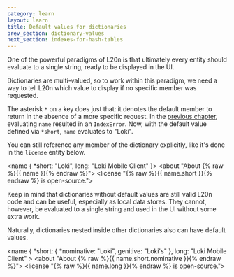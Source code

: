```yaml
---
category: learn
layout: learn
title: Default values for dictionaries
prev_section: dictionary-values
next_section: indexes-for-hash-tables
---
```


One of the powerful paradigms of L20n is that ultimately every entity should evaluate to a single string, ready to be displayed in the UI.

Dictionaries are multi-valued, so to work within this paradigm, we need a way to tell L20n which value to display if no specific member was requested.

The asterisk `*` on a key does just that:  it denotes the default member to return in the absence of a more specific request.  In the <a href="{% post_url 2012-07-03-dictionary-values %}">previous chapter</a>, evaluating `name` resulted in an `IndexError`.  Now, with the default value defined via `*short`, `name` evaluates to "Loki".

You can still reference any member of the dictionary explicitly, like it's done in the `license` entity below.

<div id="editor1" class="editor height15">&lt;name {
 *short: "Loki",
  long: "Loki Mobile Client"
}&gt;
&lt;about "About {% raw %}{{ name }}{% endraw %}"&gt;
&lt;license "{% raw %}{{ name.short }}{% endraw %} is open-source."&gt;
</div>
<dl id="output">
</dl>

Keep in mind that dictionaries without default values are still valid L20n code and can be useful, especially as local data stores.  They cannot, however, be evaluated to a single string and used in the UI without some extra work.

Naturally, dictionaries nested inside other dictionaries also can have default values.

<div id="editor2" class="editor height15">&lt;name {
  *short: {
    *nominative: "Loki",
    genitive: "Loki's"
  },
  long: "Loki Mobile Client"
&gt;
&lt;about "About {% raw %}{{ name.short.nominative }}{% endraw %}"&gt;
&lt;license "{% raw %}{{ name.long }}{% endraw %} is open-source."&gt;
</div>
<dl id="output">
</dl>